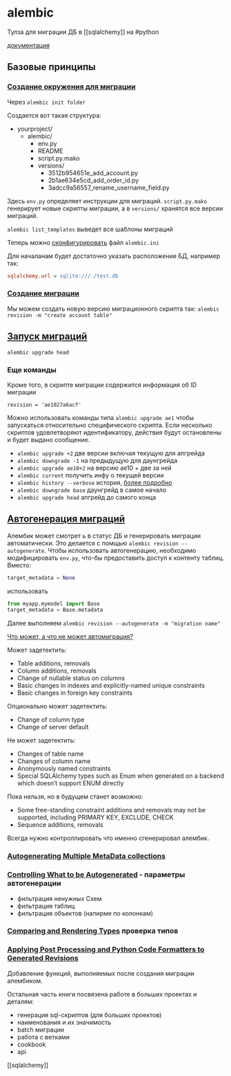 # alembic

Тулза для миграции ДБ в [[sqlalchemy]] на #python

[документация](https://alembic.sqlalchemy.org/en/latest/)

## Базовые принципы

### [Создание окружения для миграции](https://alembic.sqlalchemy.org/en/latest/tutorial.html#the-migration-environment)

Через `alembic init folder`

Создается вот такая структура:

- yourproject/
  - alembic/
    - env.py
    - README
    - script.py.mako
    - versions/
      - 3512b954651e_add_account.py
      - 2b1ae634e5cd_add_order_id.py
      - 3adcc9a56557_rename_username_field.py

Здесь `env.py` определяет инструкции для миграций. `script.py.mako` генерирует новые скрипты миграции, а в `versions/` хранятся все версии миграций.

`alembic list_templates` выведет все шаблоны миграций

Теперь можно [сконфигурировать](https://alembic.sqlalchemy.org/en/latest/tutorial.html#editing-the-ini-file) файл `alembic.ini`

Для началанам будет достаточно указать расположение БД, например так:

```ini
sqlalchemy.url = sqlite:///./test.db
```

### [Создание миграции](https://alembic.sqlalchemy.org/en/latest/tutorial.html#create-a-migration-script)

Мы можем создать новую версию миграционного скрипта так: `alembic revision -m "create account table"`

## [Запуск миграций](https://alembic.sqlalchemy.org/en/latest/tutorial.html#running-our-first-migration)

`alembic upgrade head`

### Еще команды

Кроме того, в скрипте миграции содержится информация об ID миграции

`revision = 'ae1027a6acf'`

Можно использовать команды типа `alembic upgrade ae1`  чтобы запускаться относительно специфического скрипта. Если несколько скриптов удовлетворяют идентификатору, действия будут остановлены и будет выдано сообщение.

- `alembic upgrade +2` две версии включая текущую для апгрейда
- `alembic downgrade -1` на предыдущую для даунгрейда
- `alembic upgrade ae10+2` на версию ae10 + две за ней
- `alembic current` получить инфу о текущей версии
- `alembic history --verbose` история, [более подробно](https://alembic.sqlalchemy.org/en/latest/tutorial.html#viewing-history-ranges)
- `alembic downgrade base` даунгрейд в самое начало
- `alembic upgrade head` апгрейд до самого конца

## [Автогенерация миграций](https://alembic.sqlalchemy.org/en/latest/autogenerate.html)

Алембик может смотрет ь в статус ДБ и генерировать миграции автоматически. Это делается с помщью `alembic revision --autogenerate`. Чтобы использовать автогенерацию, необходимо модифицировать `env.py`, что-бы предоставить доступ к контенту таблиц. Вместо:

```python
target_metadata = None
```

использовать

```python
from myapp.mymodel import Base
target_metadata = Base.metadata
```

Далее выполняем `alembic revision --autogenerate -m "migration name"`

[Что может, а что не может автомиграция?](https://alembic.sqlalchemy.org/en/latest/autogenerate.html#what-does-autogenerate-detect-and-what-does-it-not-detect)

Может задетектить:

- Table additions, removals
- Column additions, removals
- Change of nullable status on columns
- Basic changes in indexes and explicitly-named unique constraints
- Basic changes in foreign key constraints

Опционально может задетектить:

- Change of column type
- Change of server default

Не может задетектить:

- Changes of table name
- Changes of column name
- Anonymously named constraints
- Special SQLAlchemy types such as Enum when generated on a backend which doesn’t support ENUM directly

Пока нельзя, но в будущем станет возможно:

- Some free-standing constraint additions and removals may not be supported, including PRIMARY KEY, EXCLUDE, CHECK
- Sequence additions, removals

Всегда нужно контроллировать что именно сгенерировал алембик.

### [Autogenerating Multiple MetaData collections](https://alembic.sqlalchemy.org/en/latest/autogenerate.html#autogenerating-multiple-metadata-collections)

### [Controlling What to be Autogenerated](https://alembic.sqlalchemy.org/en/latest/autogenerate.html#controlling-what-to-be-autogenerated) - параметры автогенерации

- фильтрация ненужных Схем
- фильтрация таблиц
- фильтрация объектов (напирме по колонкам)

### [Comparing and Rendering Types](https://alembic.sqlalchemy.org/en/latest/autogenerate.html#comparing-and-rendering-types) проверка типов

### [Applying Post Processing and Python Code Formatters to Generated Revisions](https://alembic.sqlalchemy.org/en/latest/autogenerate.html#applying-post-processing-and-python-code-formatters-to-generated-revisions)

Добавление функций, выполняемых после создания миграции алембиком.

Остальная часть книги посвязена работе в больших проектах и деталям:

- генерация sql-скриптов (для больших проектов)
- наименования и их значимость
- batch миграции
- работа с ветками
- cookbook
- api

[[sqlalchemy]]
